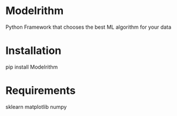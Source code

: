 # Modelrithm
Python Framework that chooses the best ML algorithm for your data

# Installation
pip install Modelrithm

# Requirements
sklearn
matplotlib
numpy
